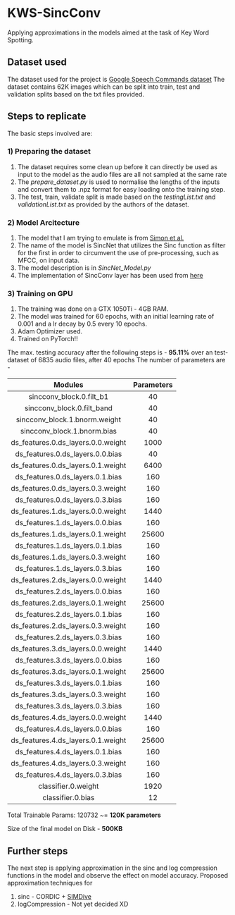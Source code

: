 # KWS-SincConv #
Applying approximations in the models aimed at the task of Key Word Spotting.

## Dataset used ##
The dataset used for the project is [Google Speech Commands dataset](https://ai.googleblog.com/2017/08/launching-speech-commands-dataset.html)
The dataset contains 62K images which can be split into train, test and validation splits based on the txt files provided.

## Steps to replicate ##
The basic steps involved are:

### 1) Preparing the dataset ###
1) The dataset requires some clean up before it can directly be used as input to the model as the audio files are all not sampled at the same rate
2) The _prepare_dataset.py_ is used to normalise the lengths of the inputs and convert them to .npz format for easy loading onto the training step.
3) The test, train, validate split is made based on the _testingList.txt_ and _validationList.txt_ as provided by the authors of the dataset.

### 2) Model Arcitecture ###
1) The model that I am trying to emulate is from [Simon et al.](https://arxiv.org/pdf/1911.02086.pdf)
2) The name of the model is SincNet that utilizes the Sinc function as filter for the first in order to circumvent the use of pre-processing, such as MFCC, on input data.
3) The model description is in _SincNet\_Model.py_
4) The implementation of SincConv layer has been used from [here](https://github.com/mravanelli/SincNet)

### 3) Training on GPU ###
1) The training was done on a GTX 1050Ti - 4GB RAM. 
2) The model was trained for 60 epochs, with an initial learning rate of 0.001 and a lr decay by 0.5 every 10 epochs.
3) Adam Optimizer used.
4) Trained on PyTorch!!

The max. testing accuracy after the following steps is - __95.11%__ over an test-dataset of 6835 audio files, after 40 epochs
The number of parameters are - 

|              Modules               | Parameters |
| :---: | :---: |
|      sincconv\_block.0.filt_b1      |     40     |
|     sincconv\_block.0.filt_band     |     40     |
|   sincconv_block.1.bnorm.weight    |     40     |
|    sincconv_block.1.bnorm.bias     |     40     |
| ds\_features.0.ds_layers.0.0.weight |    1000    |
|  ds\_features.0.ds_layers.0.0.bias  |     40     |
| ds\_features.0.ds_layers.0.1.weight |    6400    |
|  ds\_features.0.ds_layers.0.1.bias  |    160     |
| ds\_features.0.ds_layers.0.3.weight |    160     |
|  ds\_features.0.ds_layers.0.3.bias  |    160     |
| ds\_features.1.ds_layers.0.0.weight |    1440    |
|  ds\_features.1.ds_layers.0.0.bias  |    160     |
| ds\_features.1.ds_layers.0.1.weight |   25600    |
|  ds\_features.1.ds_layers.0.1.bias  |    160     |
| ds\_features.1.ds_layers.0.3.weight |    160     |
|  ds\_features.1.ds_layers.0.3.bias  |    160     |
| ds\_features.2.ds_layers.0.0.weight |    1440    |
|  ds\_features.2.ds_layers.0.0.bias  |    160     |
| ds\_features.2.ds_layers.0.1.weight |   25600    |
|  ds\_features.2.ds_layers.0.1.bias  |    160     |
| ds\_features.2.ds_layers.0.3.weight |    160     |
|  ds\_features.2.ds_layers.0.3.bias  |    160     |
| ds\_features.3.ds_layers.0.0.weight |    1440    |
|  ds\_features.3.ds_layers.0.0.bias  |    160     |
| ds\_features.3.ds_layers.0.1.weight |   25600    |
|  ds\_features.3.ds_layers.0.1.bias  |    160     |
| ds\_features.3.ds_layers.0.3.weight |    160     |
|  ds\_features.3.ds_layers.0.3.bias  |    160     |
| ds\_features.4.ds_layers.0.0.weight |    1440    |
|  ds\_features.4.ds_layers.0.0.bias  |    160     |
| ds\_features.4.ds_layers.0.1.weight |   25600    |
|  ds\_features.4.ds_layers.0.1.bias  |    160     |
| ds\_features.4.ds_layers.0.3.weight |    160     |
|  ds\_features.4.ds_layers.0.3.bias  |    160     |
|        classifier.0.weight         |    1920    |
|         classifier.0.bias          |     12     |



Total Trainable Params: 120732 ~= __120K parameters__

Size of the final model on Disk - __500KB__

## Further steps ##
The next step is applying approximation in the sinc and log compression functions in the model and observe the effect on model accuracy.
Proposed approximation techniques for 
1) sinc - CORDIC + [SIMDive](https://arxiv.org/abs/2011.01148) 
2) logCompression - Not yet decided XD
